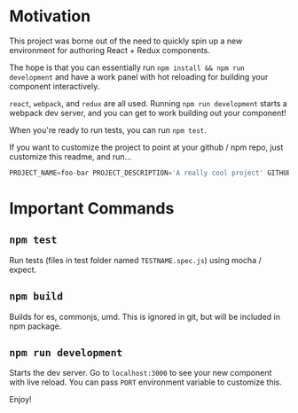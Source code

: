 # Motivation

This project was borne out of the need to quickly spin up a new environment for authoring React + Redux components.

The hope is that you can essentially run `npm install && npm run development` and have a work panel with hot reloading for building your component interactively.

`react`, `webpack`, and `redux` are all used. Running `npm run development` starts a webpack dev server, and you can get to work building out your component!

When you're ready to run tests, you can run `npm test`.

If you want to customize the project to point at your github / npm repo, just customize this readme, and run...

```js
PROJECT_NAME=foo-bar PROJECT_DESCRIPTION='A really cool project' GITHUB_USERNAME=foo AUTHOR_NAME="Calvin Froedge" AUTHOR_EMAIL=calvinfroedge@gmail.com npm run customize
``` 

# Important Commands

## `npm test`

Run tests (files in test folder named `TESTNAME.spec.js`) using mocha / expect.

## `npm build`

Builds for es, commonjs, umd. This is ignored in git, but will be included in npm package.

## `npm run development`

Starts the dev server. Go to `localhost:3000` to see your new component with live reload. You can pass `PORT` environment variable to customize this.

Enjoy!

